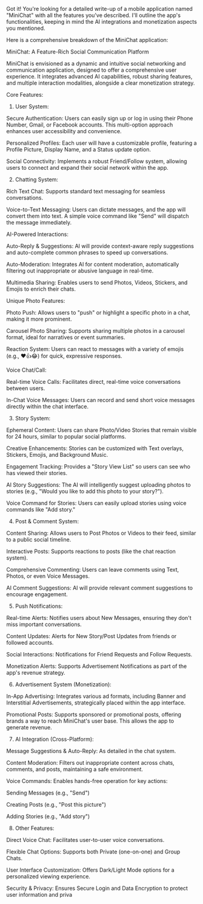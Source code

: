 Got it! You're looking for a detailed write-up of a mobile application named "MiniChat" with all the features you've described. I'll outline the app's functionalities, keeping in mind the AI integrations and monetization aspects you mentioned.

Here is a comprehensive breakdown of the MiniChat application:

MiniChat: A Feature-Rich Social Communication Platform

MiniChat is envisioned as a dynamic and intuitive social networking and communication application, designed to offer a comprehensive user experience. It integrates advanced AI capabilities, robust sharing features, and multiple interaction modalities, alongside a clear monetization strategy.

Core Features:

1. User System:

Secure Authentication: Users can easily sign up or log in using their Phone Number, Gmail, or Facebook accounts. This multi-option approach enhances user accessibility and convenience.

Personalized Profiles: Each user will have a customizable profile, featuring a Profile Picture, Display Name, and a Status update option.

Social Connectivity: Implements a robust Friend/Follow system, allowing users to connect and expand their social network within the app.

2. Chatting System:

Rich Text Chat: Supports standard text messaging for seamless conversations.

Voice-to-Text Messaging: Users can dictate messages, and the app will convert them into text. A simple voice command like "Send" will dispatch the message immediately.

AI-Powered Interactions:

Auto-Reply & Suggestions: AI will provide context-aware reply suggestions and auto-complete common phrases to speed up conversations.

Auto-Moderation: Integrates AI for content moderation, automatically filtering out inappropriate or abusive language in real-time.

Multimedia Sharing: Enables users to send Photos, Videos, Stickers, and Emojis to enrich their chats.

Unique Photo Features:

Photo Push: Allows users to "push" or highlight a specific photo in a chat, making it more prominent.

Carousel Photo Sharing: Supports sharing multiple photos in a carousel format, ideal for narratives or event summaries.

Reaction System: Users can react to messages with a variety of emojis (e.g., ❤️👍😂) for quick, expressive responses.

Voice Chat/Call:

Real-time Voice Calls: Facilitates direct, real-time voice conversations between users.

In-Chat Voice Messages: Users can record and send short voice messages directly within the chat interface.

3. Story System:

Ephemeral Content: Users can share Photo/Video Stories that remain visible for 24 hours, similar to popular social platforms.

Creative Enhancements: Stories can be customized with Text overlays, Stickers, Emojis, and Background Music.

Engagement Tracking: Provides a "Story View List" so users can see who has viewed their stories.

AI Story Suggestions: The AI will intelligently suggest uploading photos to stories (e.g., "Would you like to add this photo to your story?").

Voice Command for Stories: Users can easily upload stories using voice commands like "Add story."

4. Post & Comment System:

Content Sharing: Allows users to Post Photos or Videos to their feed, similar to a public social timeline.

Interactive Posts: Supports reactions to posts (like the chat reaction system).

Comprehensive Commenting: Users can leave comments using Text, Photos, or even Voice Messages.

AI Comment Suggestions: AI will provide relevant comment suggestions to encourage engagement.

5. Push Notifications:

Real-time Alerts: Notifies users about New Messages, ensuring they don't miss important conversations.

Content Updates: Alerts for New Story/Post Updates from friends or followed accounts.

Social Interactions: Notifications for Friend Requests and Follow Requests.

Monetization Alerts: Supports Advertisement Notifications as part of the app's revenue strategy.

6. Advertisement System (Monetization):

In-App Advertising: Integrates various ad formats, including Banner and Interstitial Advertisements, strategically placed within the app interface.

Promotional Posts: Supports sponsored or promotional posts, offering brands a way to reach MiniChat's user base. This allows the app to generate revenue.

7. AI Integration (Cross-Platform):

Message Suggestions & Auto-Reply: As detailed in the chat system.

Content Moderation: Filters out inappropriate content across chats, comments, and posts, maintaining a safe environment.

Voice Commands: Enables hands-free operation for key actions:

Sending Messages (e.g., "Send")

Creating Posts (e.g., "Post this picture")

Adding Stories (e.g., "Add story")

8. Other Features:

Direct Voice Chat: Facilitates user-to-user voice conversations.

Flexible Chat Options: Supports both Private (one-on-one) and Group Chats.

User Interface Customization: Offers Dark/Light Mode options for a personalized viewing experience.

Security & Privacy: Ensures Secure Login and Data Encryption to protect user information and priva
